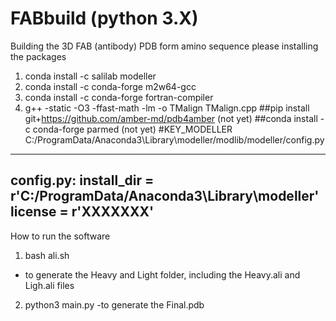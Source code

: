 # FABbuild (python 3.X)
Building the 3D FAB (antibody) PDB form amino sequence
please installing the packages

1. conda install -c salilab modeller
2. conda install -c conda-forge m2w64-gcc
3. conda install -c conda-forge fortran-compiler
4. g++ -static -O3 -ffast-math -lm -o TMalign TMalign.cpp
##pip install git+https://github.com/amber-md/pdb4amber  (not yet)
##conda install -c conda-forge parmed (not yet)
#KEY_MODELLER
C:/ProgramData/Anaconda3\Library\modeller/modlib/modeller/config.py
-------------------------------------------------------------------
config.py:
install_dir = r'C:/ProgramData/Anaconda3\Library\modeller' 
license = r'XXXXXXX' 
-------------------------------------------------------------------
How to run the software 
1. bash ali.sh 
- to generate the Heavy and Light folder, including the Heavy.ali and Ligh.ali files

2. python3 main.py
-to generate the Final.pdb
